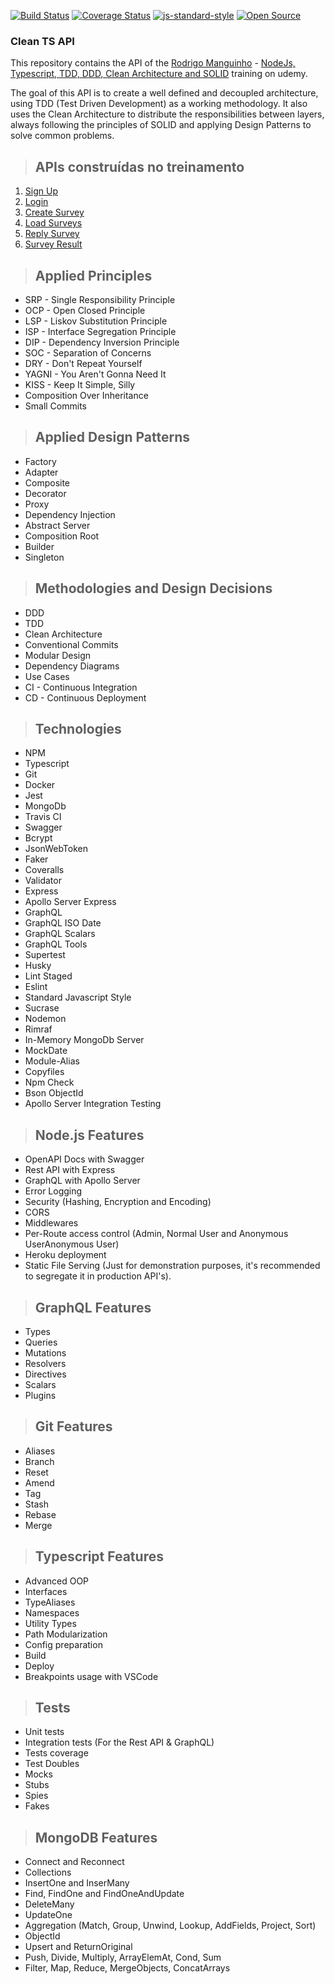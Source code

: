 [![Build Status](https://app.travis-ci.com/leonardopliski/clean-ts-api.svg?branch=main)](https://www.travis-ci.com/leonardopliski/clean-ts-api)
[![Coverage Status](https://coveralls.io/repos/github/leonardopliski/clean-ts-api/badge.svg)](https://coveralls.io/github/leonardopliski/clean-ts-api)
[![js-standard-style](https://img.shields.io/badge/code%20style-standard-brightgreen.svg)](http://standardjs.com)
[![Open Source](https://badges.frapsoft.com/os/v1/open-source.svg?v=103)](https://opensource.org/)

### **Clean TS API**

This repository contains the API of the [Rodrigo Manguinho](https://www.udemy.com/user/rodrigo-manguinho/) - [NodeJs, Typescript, TDD, DDD, Clean Architecture and SOLID](https://www.udemy.com/course/tdd-com-mango/) training on udemy.

The goal of this API is to create a well defined and decoupled architecture, using TDD (Test Driven Development) as a working methodology. It also uses the Clean Architecture to distribute the responsibilities between layers, always following the principles of SOLID and applying Design Patterns to solve common problems.

> ## APIs construídas no treinamento

1. [Sign Up](./__requirements__/signup.md)
2. [Login](./__requirements__/login.md)
3. [Create Survey](./__requirements__/add-survey.md)
4. [Load Surveys](./__requirements__/load-surveys.md)
5. [Reply Survey](./__requirements__/save-survey-result.md)
6. [Survey Result](./__requirements__/load-survey-result.md)

> ## Applied Principles

* SRP - Single Responsibility Principle
* OCP - Open Closed Principle
* LSP - Liskov Substitution Principle
* ISP - Interface Segregation Principle
* DIP - Dependency Inversion Principle
* SOC - Separation of Concerns
* DRY - Don't Repeat Yourself
* YAGNI - You Aren't Gonna Need It
* KISS - Keep It Simple, Silly
* Composition Over Inheritance
* Small Commits

> ## Applied Design Patterns

* Factory
* Adapter
* Composite
* Decorator
* Proxy
* Dependency Injection
* Abstract Server
* Composition Root
* Builder
* Singleton

> ## Methodologies and Design Decisions

* DDD
* TDD
* Clean Architecture
* Conventional Commits
* Modular Design
* Dependency Diagrams
* Use Cases
* CI - Continuous Integration
* CD - Continuous Deployment

> ## Technologies

* NPM
* Typescript
* Git
* Docker
* Jest
* MongoDb
* Travis CI
* Swagger
* Bcrypt
* JsonWebToken
* Faker
* Coveralls
* Validator
* Express
* Apollo Server Express
* GraphQL
* GraphQL ISO Date
* GraphQL Scalars
* GraphQL Tools
* Supertest
* Husky
* Lint Staged
* Eslint
* Standard Javascript Style
* Sucrase
* Nodemon
* Rimraf
* In-Memory MongoDb Server
* MockDate
* Module-Alias
* Copyfiles
* Npm Check
* Bson ObjectId
* Apollo Server Integration Testing

> ## Node.js Features

* OpenAPI Docs with Swagger
* Rest API with Express
* GraphQL with Apollo Server
* Error Logging
* Security (Hashing, Encryption and Encoding)
* CORS
* Middlewares
* Per-Route access control (Admin, Normal User and Anonymous UserAnonymous User)
* Heroku deployment 
* Static File Serving (Just for demonstration purposes, it's recommended to segregate it in production API's).

> ## GraphQL Features 

* Types
* Queries
* Mutations
* Resolvers
* Directives
* Scalars
* Plugins

> ## Git Features

* Aliases
* Branch
* Reset
* Amend
* Tag
* Stash
* Rebase
* Merge

> ## Typescript Features 

* Advanced OOP
* Interfaces
* TypeAliases
* Namespaces
* Utility Types
* Path Modularization
* Config preparation
* Build
* Deploy
* Breakpoints usage with VSCode

> ## Tests

* Unit tests
* Integration tests (For the Rest API & GraphQL)
* Tests coverage
* Test Doubles
* Mocks
* Stubs
* Spies
* Fakes

> ## MongoDB Features 

* Connect and Reconnect
* Collections
* InsertOne and InserMany
* Find, FindOne and FindOneAndUpdate
* DeleteMany
* UpdateOne
* Aggregation (Match, Group, Unwind, Lookup, AddFields, Project, Sort)
* ObjectId
* Upsert and ReturnOriginal
* Push, Divide, Multiply, ArrayElemAt, Cond, Sum
* Filter, Map, Reduce, MergeObjects, ConcatArrays
